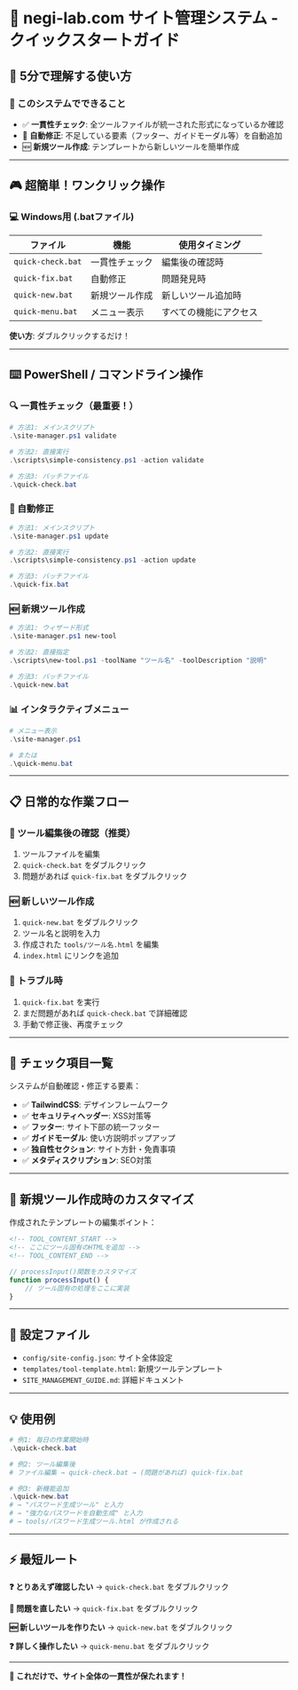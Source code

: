 # 🚀 negi-lab.com サイト管理システム - クイックスタートガイド

## 📖 5分で理解する使い方

### 🎯 このシステムでできること

- ✅ **一貫性チェック**: 全ツールファイルが統一された形式になっているか確認
- 🔧 **自動修正**: 不足している要素（フッター、ガイドモーダル等）を自動追加
- 🆕 **新規ツール作成**: テンプレートから新しいツールを簡単作成

---

## 🎮 超簡単！ワンクリック操作

### 💻 Windows用 (.batファイル)

| ファイル | 機能 | 使用タイミング |
|---------|------|---------------|
| `quick-check.bat` | 一貫性チェック | 編集後の確認時 |
| `quick-fix.bat` | 自動修正 | 問題発見時 |
| `quick-new.bat` | 新規ツール作成 | 新しいツール追加時 |
| `quick-menu.bat` | メニュー表示 | すべての機能にアクセス |

**使い方**: ダブルクリックするだけ！

---

## ⌨️ PowerShell / コマンドライン操作

### 🔍 一貫性チェック（最重要！）
```powershell
# 方法1: メインスクリプト
.\site-manager.ps1 validate

# 方法2: 直接実行
.\scripts\simple-consistency.ps1 -action validate

# 方法3: バッチファイル
.\quick-check.bat
```

### 🔧 自動修正
```powershell
# 方法1: メインスクリプト
.\site-manager.ps1 update

# 方法2: 直接実行
.\scripts\simple-consistency.ps1 -action update

# 方法3: バッチファイル
.\quick-fix.bat
```

### 🆕 新規ツール作成
```powershell
# 方法1: ウィザード形式
.\site-manager.ps1 new-tool

# 方法2: 直接指定
.\scripts\new-tool.ps1 -toolName "ツール名" -toolDescription "説明"

# 方法3: バッチファイル
.\quick-new.bat
```

### 📊 インタラクティブメニュー
```powershell
# メニュー表示
.\site-manager.ps1

# または
.\quick-menu.bat
```

---

## 📋 日常的な作業フロー

### 🔄 ツール編集後の確認（推奨）
1. ツールファイルを編集
2. `quick-check.bat` をダブルクリック
3. 問題があれば `quick-fix.bat` をダブルクリック

### 🆕 新しいツール作成
1. `quick-new.bat` をダブルクリック
2. ツール名と説明を入力
3. 作成された `tools/ツール名.html` を編集
4. `index.html` にリンクを追加

### 🚨 トラブル時
1. `quick-fix.bat` を実行
2. まだ問題があれば `quick-check.bat` で詳細確認
3. 手動で修正後、再度チェック

---

## 📝 チェック項目一覧

システムが自動確認・修正する要素：

- ✅ **TailwindCSS**: デザインフレームワーク
- ✅ **セキュリティヘッダー**: XSS対策等
- ✅ **フッター**: サイト下部の統一フッター
- ✅ **ガイドモーダル**: 使い方説明ポップアップ
- ✅ **独自性セクション**: サイト方針・免責事項
- ✅ **メタディスクリプション**: SEO対策

---

## 🎨 新規ツール作成時のカスタマイズ

作成されたテンプレートの編集ポイント：

```html
<!-- TOOL_CONTENT_START -->
<!-- ここにツール固有のHTMLを追加 -->
<!-- TOOL_CONTENT_END -->
```

```javascript
// processInput()関数をカスタマイズ
function processInput() {
    // ツール固有の処理をここに実装
}
```

---

## 🔧 設定ファイル

- `config/site-config.json`: サイト全体設定
- `templates/tool-template.html`: 新規ツールテンプレート
- `SITE_MANAGEMENT_GUIDE.md`: 詳細ドキュメント

---

## 💡 使用例

```powershell
# 例1: 毎日の作業開始時
.\quick-check.bat

# 例2: ツール編集後
# ファイル編集 → quick-check.bat → (問題があれば) quick-fix.bat

# 例3: 新機能追加
.\quick-new.bat
# → "パスワード生成ツール" と入力
# → "強力なパスワードを自動生成" と入力
# → tools/パスワード生成ツール.html が作成される
```

---

## ⚡ 最短ルート

**❓ とりあえず確認したい**
→ `quick-check.bat` をダブルクリック

**🔧 問題を直したい**
→ `quick-fix.bat` をダブルクリック

**🆕 新しいツールを作りたい**
→ `quick-new.bat` をダブルクリック

**❓ 詳しく操作したい**
→ `quick-menu.bat` をダブルクリック

---

**🎉 これだけで、サイト全体の一貫性が保たれます！**
